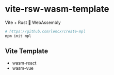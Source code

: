 # vite-rsw-wasm-template

Vite + Rust 💖 WebAssembly

```bash
# https://github.com/lencx/create-mpl
npm init mpl
```

## Vite Template

- wasm-react
- wasm-vue
